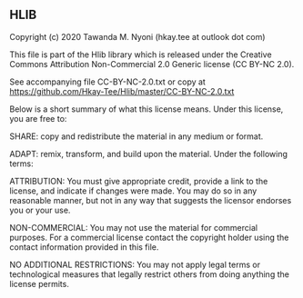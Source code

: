 HLIB
--------------------------------------------------------------
Copyright (c) 2020 Tawanda M. Nyoni (hkay.tee at outlook dot com)

This file is part of the Hlib library which is released under the Creative Commons Attribution Non-Commercial 2.0 Generic license (CC BY-NC 2.0).

See accompanying file CC-BY-NC-2.0.txt or copy at https://github.com/Hkay-Tee/Hlib/master/CC-BY-NC-2.0.txt

Below is a short summary of what this license means.
Under this license, you are free to:

SHARE: copy and redistribute the material in any medium or format.

ADAPT: remix, transform, and build upon the material.
Under the following terms:

ATTRIBUTION: You must give appropriate credit, provide a link to the license, and indicate if changes were made. You may do so in any reasonable manner, but not in any way that suggests the licensor endorses you or your use.

NON-COMMERCIAL: You may not use the material for commercial purposes. For a commercial license contact the copyright holder using the contact information provided in this file.

NO ADDITIONAL RESTRICTIONS: You may not apply legal terms or technological measures that legally restrict others from doing anything the license permits. 
